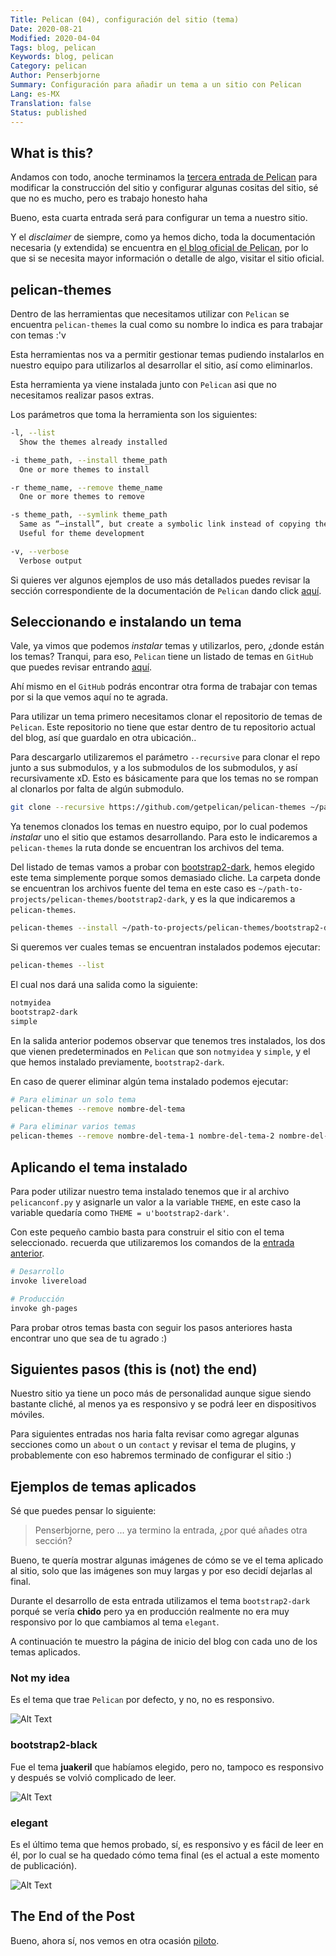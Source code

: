 ```yaml
---
Title: Pelican (04), configuración del sitio (tema)
Date: 2020-08-21
Modified: 2020-04-04
Tags: blog, pelican
Keywords: blog, pelican
Category: pelican
Author: Penserbjorne
Summary: Configuración para añadir un tema a un sitio con Pelican
Lang: es-MX
Translation: false
Status: published
---
```


##  What is this?

Andamos con todo, anoche terminamos la
[tercera entrada de Pelican]({filename}./pelican-03.md) para modificar la
construcción del sitio y configurar algunas cositas del sitio, sé que no es
mucho, pero es trabajo honesto haha

Bueno, esta cuarta entrada será para configurar un tema a nuestro sitio.

Y el *disclaimer* de siempre, como ya hemos dicho, toda la documentación necesaria
(y extendida) se encuentra en [el blog oficial de Pelican](https://docs.getpelican.com),
por lo que si se necesita mayor información o detalle de algo, visitar el sitio
oficial.

##  pelican-themes

Dentro de las herramientas que necesitamos utilizar con `Pelican` se encuentra
`pelican-themes` la cual como su nombre lo indica es para trabajar con temas :\'v

Esta herramientas nos va a permitir gestionar temas pudiendo instalarlos en
nuestro equipo para utilizarlos al desarrollar el sitio, así como eliminarlos.

Esta herramienta ya viene instalada junto con `Pelican` asi que no necesitamos
realizar pasos extras.

Los parámetros que toma la herramienta son los siguientes:

```bash
-l, --list
  Show the themes already installed

-i theme_path, --install theme_path
  One or more themes to install

-r theme_name, --remove theme_name
  One or more themes to remove

-s theme_path, --symlink theme_path
  Same as “–install”, but create a symbolic link instead of copying the theme.
  Useful for theme development

-v, --verbose
  Verbose output
```

Si quieres ver algunos ejemplos de uso más detallados puedes revisar la sección
correspondiente de la documentación de `Pelican` dando click
[aquí](https://docs.getpelican.com/en/stable/pelican-themes.html).

##  Seleccionando e instalando un tema

Vale, ya vimos que podemos *instalar* temas y utilizarlos, pero, ¿donde están
los temas? Tranqui, para eso, `Pelican` tiene un listado de temas en `GitHub`
que puedes revisar entrando
[aquí](https://github.com/getpelican/pelican-themes).

Ahí mismo en el `GitHub` podrás encontrar otra forma de trabajar con temas por
si la que vemos aquí no te agrada.

Para utilizar un tema primero necesitamos clonar el repositorio de temas de
`Pelican`. Este repositorio no tiene que estar dentro de tu repositorio actual
del blog, así que guardalo en otra ubicación..

Para descargarlo utilizaremos el parámetro  `--recursive` para clonar el repo
junto a sus submodulos, y a los submodulos de los submodulos, y así
recursivamente xD. Esto es básicamente para que los temas no se rompan al
clonarlos por falta de algún submodulo.

```bash
git clone --recursive https://github.com/getpelican/pelican-themes ~/path-to-projects/pelican-themes
```

Ya tenemos clonados los temas en nuestro equipo, por lo cual podemos *instalar*
uno el sitio que estamos desarrollando. Para esto le indicaremos a
`pelican-themes` la ruta donde se encuentran los archivos del tema.

Del listado de temas vamos a probar con
[bootstrap2-dark](https://github.com/getpelican/pelican-themes/tree/master/bootstrap2-dark), hemos elegido este tema simplemente porque somos demasiado cliche. La
carpeta donde se encuentran los archivos fuente del tema en este caso es
`~/path-to-projects/pelican-themes/bootstrap2-dark`, y es la que indicaremos a
`pelican-themes`.

```bash
pelican-themes --install ~/path-to-projects/pelican-themes/bootstrap2-dark
```

Si queremos ver cuales temas se encuentran instalados podemos ejecutar:

```bash
pelican-themes --list
```

El cual nos dará una salida como la siguiente:

```bash
notmyidea
bootstrap2-dark
simple
```

En la salida anterior podemos observar que tenemos tres instalados, los dos que
vienen predeterminados en `Pelican` que son `notmyidea` y `simple`, y el que
hemos instalado previamente, `bootstrap2-dark`.

En caso de querer eliminar algún tema instalado podemos ejecutar:

```bash
# Para eliminar un solo tema
pelican-themes --remove nombre-del-tema

# Para eliminar varios temas
pelican-themes --remove nombre-del-tema-1 nombre-del-tema-2 nombre-del-tema-3
```

##  Aplicando el tema instalado

Para poder utilizar nuestro tema instalado tenemos que ir al archivo
`pelicanconf.py` y asignarle un valor a la variable `THEME`, en este caso la
variable quedaría como `THEME = u'bootstrap2-dark'`.

Con este pequeño cambio basta para construir el sitio con el tema seleccionado.
recuerda que utilizaremos los comandos de la [entrada anterior]({filename}./pelican-03.md).

```bash
# Desarrollo
invoke livereload

# Producción
invoke gh-pages
```

Para probar otros temas basta con seguir los pasos anteriores hasta encontrar
uno que sea de tu agrado :)

##  Siguientes pasos (this is (not) the end)

Nuestro sitio ya tiene un poco más de personalidad aunque sigue siendo bastante
cliché, al menos ya es responsivo y se podrá leer en dispositivos móviles.

Para siguientes entradas nos haria falta revisar como agregar algunas secciones
como un `about` o un `contact` y revisar el tema de plugins, y probablemente
con eso habremos terminado de configurar el sitio :)

##  Ejemplos de temas aplicados

Sé que puedes pensar lo siguiente:

>Penserbjorne, pero ... ya termino la entrada, ¿por qué añades otra sección?

Bueno, te quería mostrar algunas imágenes de cómo se ve el tema aplicado al
sitio, solo que las imágenes son muy largas  y por eso decidí dejarlas al final.

Durante el desarrollo de esta entrada utilizamos el tema `bootstrap2-dark`
porqué se vería **chido** pero ya en producción realmente no era muy responsivo
por lo que cambiamos al tema `elegant`.

A continuación te muestro la página de inicio del blog con cada uno de los
temas aplicados.

### Not my idea

Es el tema que trae `Pelican` por defecto, y no, no es responsivo.

![Alt Text]({static}/images/07-pelican-04/screenshot-2020-08-21-blog-de-penserbjorne-1.png)

### bootstrap2-black

Fue el tema **juakeril** que habíamos elegido, pero no, tampoco es responsivo
y después se volvió complicado de leer.

![Alt Text]({static}/images/07-pelican-04/screenshot-2020-08-21-blog-de-penserbjorne-2.png)

### elegant

Es el último tema que hemos probado, sí, es responsivo y es fácil de leer en él,
por lo cual se ha quedado cómo tema final (es el actual a este momento de
  publicación).

![Alt Text]({static}/images/07-pelican-04/screenshot-2021-04-04-blog-de-penserbjorne.png)

##  The End of the Post

Bueno, ahora sí, nos vemos en otra ocasión [piloto](https://www.youtube.com/watch?v=pVeKyqV1jWU).
